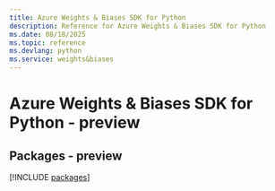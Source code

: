 ```yaml
---
title: Azure Weights & Biases SDK for Python
description: Reference for Azure Weights & Biases SDK for Python
ms.date: 08/18/2025
ms.topic: reference
ms.devlang: python
ms.service: weights&biases
---
```

# Azure Weights & Biases SDK for Python - preview
## Packages - preview
[!INCLUDE [packages](weights-&-biases-index.md)]